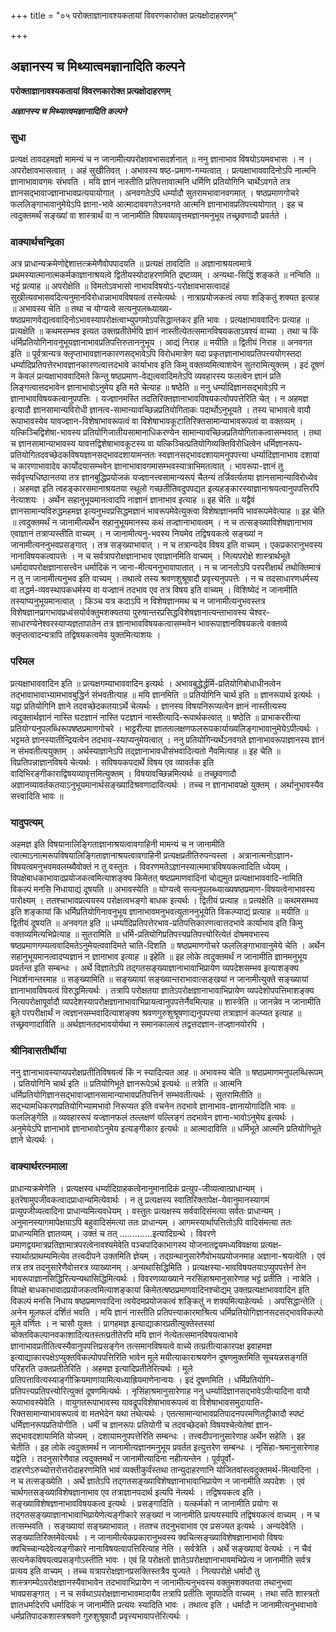 +++
title = "०५ परोक्ताज्ञानावश्यकतायां विवरणकारोक्त प्रत्यक्षोदाहरणम्"

+++


## अज्ञानस्य च मिथ्यात्वमज्ञानादिति कल्पने

**परोक्ताज्ञानावश्यकतायां विवरणकारोक्त प्रत्यक्षोदाहरणम्**

***अज्ञानस्य च मिथ्यात्वमज्ञानादिति कल्पने***

### **सुधा**

प्रत्यक्षं तावदहमज्ञो मामन्यं च न जानामीत्यपरोक्षावभासदर्शनात् ॥ ननु ज्ञानाभाव विषयोऽयमवभासः । न । अपरोक्षावभासत्वात् । अहं सुखीतिवत् । अभावस्य षष्ठ-प्रमाण-गम्यत्वात् । प्रत्यक्षाभाववादिनोऽपि नात्मनि ज्ञानाभावावगमः संभवति । मयि ज्ञानं नास्तीति प्रतिपत्तावात्मनि धर्मिणि प्रतियोगिनि चार्थेऽवगते तत्र ज्ञानसद्भावाज्ज्ञानाभावप्रत्ययायोगात् । अनवगतेऽपि धर्म्यादौ सुतरामभावानवगमात् । षष्ठप्रमाणगोचरे फललिङ्गाभावानुमेयेऽपि ज्ञाना-भावे आत्मादाववगतेऽनवगते आत्मनि ज्ञानाभावप्रतिपत्त्ययोगात् । इह च त्वदुक्तमर्थं सङ्ख्यां वा शास्त्रार्थं वा न जानामीति विषयव्यावृत्तमज्ञानमनुभूय तच्छ्रवणादौ प्रवर्तते ।

### **वाक्यार्थचन्द्रिका**

अत्र प्राधान्यक्रमेणोद्देशात्तत्क्रमेणैवोपपादयति ॥ प्रत्यक्षं तावदिति ॥ अज्ञानाश्रयत्वमात्रे प्रथमस्यात्मानात्मकर्मकाज्ञानाश्रयत्वे द्वितीयस्योदाहरणमिति द्रष्टव्यम् । अन्यथा-सिद्धिं शङ्कते ॥ नन्विति ॥ भट्टं प्रत्याह ॥ अपरोक्षेति ॥ विमतोऽवभासो नाभावविषयोऽ-परोक्षावभासत्वादहं सुखीत्यवभासवदित्यनुमानविरोधान्नाभावविषयत्वं तस्येत्यर्थः । नात्राप्रयोजकत्वं त्वया शङ्कितुं शक्यत इत्याह ॥ अभावस्य चेति ॥ तथा च योग्यत्वे सत्यनुपलब्ध्याख्य- षष्ठप्रमाणवेद्यत्ववादिनोऽभावस्यापरोक्षत्वाभ्युपगमोऽपसिद्धान्तकर इति भावः । प्रत्यक्षाभाववादिनः प्रत्याह ॥ प्रत्यक्षेति ॥ कथमसम्भव इत्यत उक्तप्रतीतेर्मयि ज्ञानं नास्तीत्येतत्समानविषयकताऽवश्यं वाच्या । तथा च किं धर्मिप्रतियोगिनावनुभूयज्ञानाभावप्रतिपत्तिरुताननुभूय । आद्यं निराह ॥ मयीति ॥ द्वितीयं निराह ॥ अनवगत इति ॥ पूर्वत्रान्यत्र क्लृप्ताभावज्ञानकारणसद्भावेऽपि विरोधमात्रेण यदा प्रकृतज्ञानाभावप्रतिपत्त्ययोगस्तदा धर्म्यादिप्रतिपत्तेरभावज्ञानकारणत्वात्तदभावे कार्याभाव इति किमु वक्तव्यमित्याशयेन सुतरामित्युक्तम् । इदं दूषणं न केवलं प्रत्यक्षाभाववादिमते किन्तु षष्ठप्रमाण-वेद्यत्ववादिमतेऽपि व्यवहारस्य फलत्वेन ज्ञानं प्रति लिङ्गत्वात्तदभावेन ज्ञानाभावोऽनुमेय इति मते चेत्याह ॥ षष्ठेति ॥ ननु धर्म्यादिज्ञानसद्भावेऽपि न ज्ञानाभावविषयकत्वानुपपत्तिः । यज्ज्ञानमस्ति तदतिरिक्तज्ञानाभावविषयकत्वोपपत्तेरिति चेत् । न अहमज्ञ इत्यादौ ज्ञानसामान्यविरोधी ज्ञानत्व-सामान्यावच्छिन्नप्रतियोगिताकः पदार्थोऽनुभूयते । तस्य चाभावत्वे वायौ रूपाभावस्येव यावज्ज्ञान-विशेषाभावरूपत्वं वा विशेषाभावकूटातिरिक्तसामान्याभावरूपत्वं वा वक्तव्यम् । यत्किञ्चिद्विशेषा-भावस्य प्रतियोगिजातीयसामानाधिकरण्येन सामान्यावच्छिन्नप्रतियोगिताकत्वासम्भवात् । तथा च ज्ञानसामान्याभावस्य यावत्तद्विशेषाभावकूटस्य वा यत्किञ्चित्प्रतियोगिव्यक्तिविरोधित्वेन धर्मिज्ञानरूप-प्रतियोगितदवच्छेदकविषयज्ञानसद्भावदशायामन्ततः स्वज्ञानसद्भावदशायामनुपपत्त्या धर्म्यादिज्ञानाभाव दशायां च कारणाभावादेव कार्योदयासम्भवेन ज्ञानाभावावगमासम्भवस्यात्राभिमतत्वात् । भावरूपा-ज्ञानं तु सर्ववृत्त्यधिष्ठानतया तत्र ज्ञानबुद्धिप्रयोजकं यज्ज्ञानत्त्वसामान्यरूपं चैतन्यं तर्न्निवर्त्यतया ज्ञानसामान्याविरोध्येव । अहमज्ञ इति त्वहङ्कारसमानाश्रयतया स्थूलो गच्छतीतिवदुपपद्यत इत्यहङ्कारस्याज्ञानाश्रयत्वानुपपत्तिरपि नेत्याशयः । अर्थेन सहानुभूयमानत्वादपि नाज्ञानं ज्ञानाभाव इत्याह ॥ इह चेति ॥ यद्वैवं ज्ञानसामान्यविरुद्धमहमज्ञ इत्यनुभवप्रसिद्धमज्ञानं भावरूपमेवेत्युक्त्वा विशेषाज्ञानमपि भावरूपमेवेत्याह ॥ इह चेति ॥ त्वदुक्तमर्थं न जानामीत्यर्थेन सहानुभूयमानस्य कथं तज्ज्ञानाभावत्वम् । न च तत्सङ्ख्याविशेषज्ञानाभाव एवाज्ञानं तत्राप्यस्तीति वाच्यम् । न जानामीत्यनु-भवस्य नियमेव तद्विषयकत्वे सङ्ख्यां न जानामीत्यननुभवप्रसङ्गात् । तत्र सङ्ख्याभावात् । न च तत्रान्यदेव विषय इति वाच्यम् । एकप्रकारानुभवस्य नानाविषयकत्वापत्तेः । न च सर्वत्रापरोक्षज्ञानाभाव एवाज्ञानमिति वाच्यम् । नित्यपरोक्षे शास्त्रार्थभूते धर्मादावपरोक्षज्ञानासत्त्वेन धर्मादिकं न जाना-मीत्यननुभावापातात् । न च जानतोऽपि परपरीक्षार्थं तथोक्तिमात्रं न तु न जानामीत्यनुभव इति वाच्यम् । तथात्वे तस्य श्रवणशुश्रूषादौ प्रवृत्त्यनुपपत्तेः । न च तदसाधारणधर्मस्य वा तद्धर्म-व्यवस्थापकधर्मस्य वा यज्ज्ञानं तदभाव एव तत्र विषय इति वाच्यम् । विशिष्येदं न जानामीति तस्याप्यनुभूयमानत्वात् । किञ्च यत्र कदाऽपि न विशेषज्ञानमथ च न जानामीत्यनुभवस्तत्र विशेषज्ञानप्रागभावप्रध्वंसयोर्वक्तुमशक्यतया पुरुषान्तरप्रसिद्धविशेषज्ञानात्यन्ताभावस्य चेश्वर-साधारण्येनेश्वरस्याप्यज्ञतापातेन तत्र ज्ञानाभावविषयकत्वासम्भवेन भावरूपाज्ञानविषयकत्वे वक्तव्ये क्लृप्तत्वादन्यत्रापि तद्विषयकत्वमेव युक्तमित्याशयः ।

### **परिमल**

प्रत्यक्षाभाववादिन इति ॥ प्रत्यक्षगम्याभाववादिन इत्यर्थः । अभावबुद्धेर्द्धर्मि-प्रतियोगिबोधाधीनत्वेन तद्भावाभावाभ्यामभावबुद्धिर्न संभवतीत्याह ॥ मयि ज्ञानमिति ॥ प्रतियोगिनि चार्थ इति ॥ ज्ञानरूपार्थ इत्यर्थः । यद्वा प्रतियोगिनि ज्ञाने तदवच्छेदकतयाऽर्थे चेत्यर्थः । ज्ञानस्य विषयनिरूप्यत्वेन ज्ञानं नास्तीत्यस्य त्वदुक्तार्थज्ञानं नास्ति घटज्ञानं नास्ति पटज्ञानं नास्तीत्यादि-रूपार्थकत्वात् ॥ षष्ठेति ॥ प्राभाकररीत्या प्रतियोग्यनुपलब्धिरूपषष्ठप्रमाणगोचरे । भाट्टरीत्या ज्ञाततालक्षणफलरूपकार्याख्यलिङ्गाभावानुमेयेऽपीत्यर्थः । भट्टमते ज्ञानस्यातीन्द्रियत्वेन तदभाव-स्याप्यनुमेयत्वात् । ननु प्रतियोगिन्यर्थेऽनवगते ज्ञानाभावरूपाज्ञानस्य ज्ञानं न संभवतीत्ययुक्तम् । अर्थस्याज्ञानेऽपि तद्ज्ञानाभावधीसंभवादित्यतो नैवमित्याह ॥ इह चेति ॥ विप्रतिपन्नाज्ञानविषये चेत्यर्थः । सविषयकपदार्थे विषय एव व्यावर्तक इति वादिभिरङ्गीकाराद्विषयव्यावृत्तमित्युक्तम् । विषयावच्छिन्नमित्यर्थः ॥ तच्छ्रवणादौ अज्ञानव्यावर्तकतयाऽनुभूयमानार्थसङ्ख्यादिश्रवणादावित्यर्थः । तच्च न ज्ञानाभावपक्षे युक्तम् । अर्थानुभावस्यैव सत्त्वादिति भावः ॥

### **यादुपत्यम्**

अहमज्ञ इति विषयानालिङ्गिताज्ञानाश्रयत्वावगाहिनी मामन्यं च न जानामीति त्वात्माऽनात्मरूपविषयालिङ्गिताज्ञानाश्रयत्वावगाहिनी प्रत्यक्षप्रतीतिरुपन्यस्ता । अत्रानात्मनोऽज्ञान-विषयत्वमनुभवमवलम्ब्यैवोक्तं न तु वस्तुतः । विवरणमतेऽज्ञानस्यात्ममात्रविषयकत्वादिति ध्येयम् । विपक्षेबाधकाभावादप्रयोजकत्वमित्याशङ्क्य किमेतत् षष्ठप्रमाणवादिनां चोद्यमुत प्रत्यक्षाभाववादि-नामिति विकल्पं मनसि निधायाद्यं दूषयति ॥ अभावस्येति ॥ योग्यत्वे सत्यनुपलब्ध्याख्यषष्ठप्रमाण-विषयत्वेनाभावस्य पारोक्ष्यम् । ततश्चाभावप्रत्ययस्य परोक्षत्वभङ्गो बाधक इत्यर्थः । द्वितीयं प्रत्याह ॥ प्रत्यक्षेति ॥ कथमसम्भव इति शङ्कायां किं धर्मिप्रतियोगिनावनुभूय ज्ञानाभावमनुभवत्युताननुभूयेति विकल्प्याद्यं प्रत्याह ॥ मयीति ॥ द्वितीयं दूषयति ॥ अनवगत इति ॥ धर्म्यादिप्रतिपत्तेरभाव-प्रतिपत्तिकारणत्वात्तदभावे कार्याभाव इति किमु वक्तव्यमित्यभिप्रेत्याह ॥ सुतरामिति ॥ धर्मि-प्रतियोगिप्रतिपत्त्यप्रतिपत्त्योरित्येतं दोषमवभास्य षष्ठप्रमाणगम्यत्ववादिमतेऽनुमेयत्ववादिमते चाति-दिशति ॥ षष्ठप्रमाणगोचरे फललिङ्गाभावानुमेये चेति । अर्थेन सहानुभूयमानत्वादप्यज्ञानं न ज्ञानाभाव इत्याह ॥ इहेति ॥ इह लोके त्वदुक्तमर्थं न जानामीति ज्ञानमनुभूय प्रवर्तन्त इति सम्बन्धः । अर्थे विज्ञातेऽपि तद्गतसङ्ख्याज्ञानाभावाभिप्रायेण व्यपदेशसम्भव इत्याशङ्क्य निदर्शनान्तरमाह ॥ सङ्ख्यामिति ॥ सङ्ख्यायां सङ्ख्यान्तराभावात्सङ्खयां न जानामीत्युक्ते सङ्ख्यायां ज्ञानाभावविषयत्वं विरुद्धमित्यर्थः । तत्रापि परोक्षतया ज्ञातेऽपरोक्षज्ञानाभावाभिप्रायेण व्यपदेशोपपत्तिमाशङ्क्य नित्यपरोक्षापूर्वादौ व्यपदेशस्यापरोक्षज्ञानाभावाभिप्रायत्वानुपपत्तेर्नैवमित्याह ॥ शास्त्रेति ॥ जानन्नेव न जानामीति ब्रूते परपरीक्षार्थं न त्वज्ञानसम्भवादित्याशङ्क्य श्रवणगुरुशुश्रूषणाद्यनुपपत्त्या तत्राज्ञानं कल्प्यत इत्याह ॥ तच्छ्रवणादाविति ॥ अर्थज्ञानतदभावयोर्यथा न समानकालत्वं तद्वत्तदज्ञान-तज्ज्ञानयोरपि ।

### **श्रीनिवासतीर्थीया**

ननु ज्ञानाभावस्याप्यपरोक्षप्रतीतिविषयत्वं किं न स्यादित्यत आह ॥ अभावस्य चेति ॥ षष्ठप्रमाणमनुपलब्धिरूपम् । प्रतियोगिनि चार्थ इति ॥ प्रतियोगिभूते ज्ञानरूपेऽर्थ इत्यर्थः ॥ तत्रेति ॥ आत्मनि धर्मिप्रतियोगिज्ञानसद्भावाज्ज्ञानसामान्याभावप्रतिपत्तिर्न सम्भवतीत्यर्थः । सुतरामितीति ॥ सद्भ्यामधिकरणप्रतियोगिभ्यामभावो निरूप्यत इति वचनेन तदभावे ज्ञानाभाव-ज्ञानायोगादिति भावः ॥ फललिङ्गेति ॥ व्यवहाररूपं यज्ज्ञानफलं तल्लक्षणं यल्लिङ्गं तदभावेन ज्ञाना-भावोऽनुमेय इत्यर्थः । अनुमेयेऽपि ज्ञानाभावे ज्ञानाभावोऽनुमेय इत्यङ्गीकार इत्यर्थः ॥ आत्मादाविति ॥ धर्मिभूते आत्मनि प्रतियोगिभूते ज्ञाने चेत्यर्थः ।

### **वाक्यार्थरत्नमाला**

प्राधान्यक्रमेणेति । प्रत्यक्षस्य धर्म्यादिग्राहकत्वेनानुमानादिकं प्रत्युप-जीव्यत्वात्प्राधान्यम् । इतरेषामुपजीवकत्वादप्राधान्यमित्येवार्थः । न तु प्रत्यक्षस्य स्वातिरिक्तापेक्ष-येवानुमानस्यागमं प्रत्युपजीव्यत्वादिना प्राधान्यमित्यवधेयम् । वस्तुतः प्रत्यक्षस्य सर्ववादिसंमत्या सर्वतः प्राधान्यम् । अनुमानस्यागमापेक्षयाऽपि बहुवादिसंमत्या ततः प्राधान्यम् । आगमस्यार्थापत्तितोऽपि वादिसंमत्या ततः प्राधान्यमिति ज्ञातव्यम् । उक्तं च तत् .............इत्यादिग्रन्थे । विवरणे प्रमाणद्वयमात्रप्रतिज्ञामात्रपरत्वेनावश्यमेवेति पञ्चपादिकाभागस्य योजनातद्वयमध्यविवक्षया प्रत्यक्ष-स्यार्थात्प्राथम्यमित्येव तत्त्वदीपने उक्तमिति ज्ञेयम् । तद्ग्रन्थानुसारेणैवोभयप्रयोजनमाह अज्ञाना-श्रयत्वेति । एवं तत्र तत्र तदनुसारेणैवोत्तरत्र व्याख्यानम् । अन्यथासिद्धिमिति । प्रत्यक्षस्या-भावविषयतयाऽप्युपपत्तेर्न तेन भावरूपाज्ञानसिद्धिरित्यन्यथासिद्धिमित्यर्थः । विवरणव्याख्याने नरसिंहाश्रमानुसारेणाह भट्टं प्रतीति । नात्रेति । विपक्षे बाधकाभावादप्रयोजकत्वमित्याशङ्कायां किमेतत्षष्ठप्रमाणवादिनश्चोद्यम् उक्तप्रत्यक्षाभाववादिन इति विकल्पं मनसि निधाय षष्ठप्रमाणवादिना त्वयेदमप्रयोजकत्वं शङ्कितुं न शक्यमित्याहेत्यर्थः । अपसिद्धान्तेति । अनेन मूलफलं दर्शितं भवति । मयि ज्ञानं नास्तीति प्रतिपत्त्याकारमाश्रित्य धर्मिप्रतियोगिज्ञानसदसद्भावविकल्पो मूले वर्णितः । न चासौ युक्तः । प्रागहमज्ञ इत्याद्याकारप्रतीत्युक्तेस्तस्यां चोक्तविकल्पानवकाशादित्यतस्तत्प्रतीतेरपि मयि ज्ञानं नेत्येतत्समानविषयत्वाभावे ज्ञानाभावप्रतीतित्वस्यैवानुपपत्तिप्रसङ्गेन तत्समानविषयत्वे वाच्ये तत्प्रतीत्याकारपक्ष इवाहमज्ञ इत्याद्याकारपक्षेऽप्युक्तविकल्पोपपत्तिरिति भावेन मूले मयीत्याकाराश्रयणेन दूषणमुक्तमिति सूचयन्नसङ्गतिं परिहरति उक्तप्रतीतेरिति । अहमज्ञ इत्यादिप्रतीतेरित्यर्थः । मूले प्रतिपत्तावित्यस्याङ्गीक्रियमाणायामित्यध्याह्रियमाणेनान्वयः । इदं दूषणमिति । धर्मिप्रतियोगि-प्रतिपत्त्यप्रतिपत्त्योरित्युक्तं दूषणमित्यर्थः । नृसिंहाश्रमानुसारेणाह ननु धर्म्यादिज्ञानसद्भावेऽपीत्यादिना वायौ रूपाभावस्येवेति । वायुगतरूपाभावस्य यावद्रूपविशेषाभावरूपत्वं वा विशेषाभावसमुदायाति-रिक्तसामान्याभावरूपत्वं वा मतभेदेन यथा तथेत्यर्थः । एतत्सामान्याभावप्रतिपादनपरमणितट्टीकादौ स्पष्टं धर्मिज्ञानरूपप्रतियोगीति । धर्मी च ज्ञानरूपः प्रतियोगी च तदवच्छेदको विषयश्चेत्येतेषां ज्ञान-सद्भावदशायामिति योज्यम् । दशायामनुपपत्तेरिति सम्बन्धः । तत्त्वदीपनानुसारेणाह अर्थेन सहेति । इह चेतीति । इह लोके त्वदुक्तमर्थं न जानामीत्यज्ञानमनुभूय प्रवर्तत इत्युत्तरेण सम्बन्धः । नृसिंहा-श्रमानुसारेणाह यद्वेति । तदनुसारेणैवाह त्वदुक्तमर्थं न जानामीत्यादिना नहीत्यन्तेन । पूर्वपूर्वो-दाहरणेऽरुच्योत्तरोत्तरोदाहरणमिति भावं व्यक्तीकुर्वंस्तथा तान्युदाहरणानि योजितवांस्त्वदुक्तमर्थ-मित्यादिना । न च तत्सङ्ख्येति । अर्थे ज्ञातेऽपि तद्गतसङ्ख्याविशेषज्ञानाभावाभिप्रायेण न जानामीति व्यपदेशः । एवं चार्थगतसङ्ख्याविशेषज्ञानाभाव एव तत्राज्ञानपदार्थ इत्यपि नेत्यर्थः । तद्विषयकत्व इति । सङ्ख्याविशेषज्ञानाभावविषयकत्व इत्यर्थः । प्रसङ्गादिति । यत्कर्मको न जानामीति प्रयोगः स तद्गतसङ्ख्याज्ञानाभावाभिप्रायेणेत्यङ्गीकारे सङ्ख्यां न जानामीति प्रत्ययस्यापि तद्विषयकत्वं वाच्यम् । न च तत्सम्भवति । सङ्ख्यायां सङ्ख्याभावात् । ततश्च तदनुभवाभाव एव प्रसज्यत इत्यर्थः । अन्यदेवेति । सङ्ख्यातिरिक्तमेवेत्यर्थः । न जानामीत्येकप्रकारानुभवस्य क्वचित्सङ्ख्याविशेषज्ञानाभावो विषयः क्वचिच्चान्यदेवेत्यङ्गीकारे नानाविषयत्वापत्तिरित्याह नेति । सर्वत्रेति । अर्थे सङ्ख्यायां वेत्यर्थः । न चैवं सत्यनेकविषयत्वप्रसङ्गोऽस्तीति भावः । एवं हि परोक्षतो ज्ञातेऽपरोक्षज्ञानाभावमभिप्रेत्य न जानामीति सर्वत्र प्रत्यय इति वाच्यम् । तच्च यत्रापरोक्षज्ञानप्रसक्तिस्तत्रैव युज्यते । नित्यपरोक्षे धर्मादौ तु शास्त्रगम्येऽपरोक्षज्ञानस्यैवाभावेन तदभावाभिप्रायेण न जानामीत्यनुभवस्य वक्तुमशक्यतया तथानुभवा भावप्रसङ्गात् । न च सर्वथाऽपरोक्षज्ञानाभावमादायैव तत्रापि प्रतीतिः सूपपादेति वाच्यम् । तथा सति शास्त्रतो ज्ञातधर्मादेरपि धर्मादिकं न जानामीति प्रत्ययः स्यादिति भावः । तथात्व इति । धर्मादौ न जानामीत्यनुभवाभावे धर्मप्रतिपादकशास्त्रश्रवणे गुरुशुश्रूषादौ प्रवृत्त्यभावापत्तेरित्यर्थः ।

